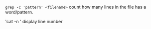 `grep -c 'pattern' <filename>`  count how many lines in the file has a word/pattern. 

'cat -n <filename>'  display line number 

